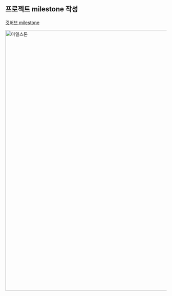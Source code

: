 ## 프로젝트 milestone 작성
[깃허브 milestone](https://github.com/users/hwajinkim/projects/2/views/1)

<img width="813" alt="마일스톤" src="https://github.com/user-attachments/assets/6820a921-1b12-4f1f-b7a9-e5de158f52c8" />
